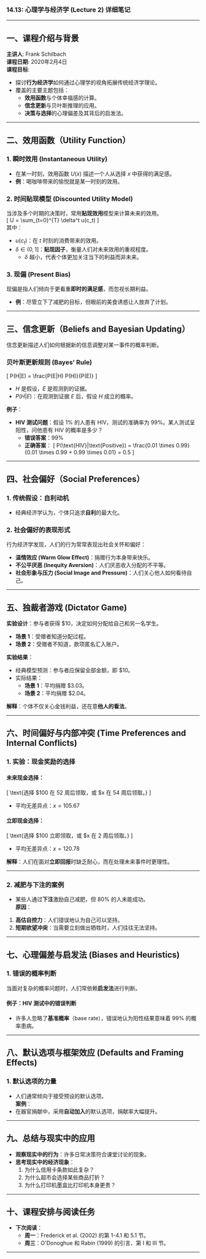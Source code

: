 ### **14.13: 心理学与经济学 (Lecture 2) 详细笔记**

---

## **一、课程介绍与背景**  
**主讲人**: Frank Schilbach  
**课程日期**: 2020年2月4日  
**课程目标**:  
- 探讨**行为经济学**如何通过心理学的视角拓展传统经济学理论。
- 覆盖的主要主题包括：  
  - **效用函数**与个体幸福感的计算。  
  - **信念更新**与贝叶斯推理的应用。  
  - **决策与选择**的心理偏差及其背后的启发法。

---

## **二、效用函数（Utility Function）**

### **1. 瞬时效用 (Instantaneous Utility)**
- 在某一时刻，效用函数 $U(x)$ 描述一个人从选择 $x$ 中获得的满足感。  
- **例**：喝咖啡带来的愉悦就是某一时刻的效用。

### **2. 时间贴现模型 (Discounted Utility Model)**  
当涉及多个时期的决策时，常用**贴现效用**模型来计算未来的效用。  
\[
U = \sum_{t=0}^{T} \delta^t u(c_t)
\]  
其中：
- $u(c_t)$：在 $t$ 时刻的消费带来的效用。  
- $\delta \in (0,1]$：**贴现因子**，衡量人们对未来效用的重视程度。  
  - $\delta$ 越小，代表个体更加关注当下的利益而非未来。

### **3. 现偏 (Present Bias)**  
现偏是指人们倾向于更看重**即时的满足感**，而忽视长期利益。  
- **例**：尽管立下了减肥的目标，但眼前的美食诱惑让人放弃了计划。

---

## **三、信念更新（Beliefs and Bayesian Updating）**

信念更新描述人们如何根据新的信息调整对某一事件的概率判断。

### **贝叶斯更新规则 (Bayes’ Rule)**  
\[
P(H|E) = \frac{P(E|H) P(H)}{P(E)}
\]  
- $H$ 是假设，$E$ 是观测到的证据。  
- $P(H|E)$：在观测到证据 $E$ 后，假设 $H$ 成立的概率。

**例子**：
- **HIV 测试问题**：假设 1% 的人患有 HIV，测试的准确率为 99%。某人测试呈阳性，问他患有 HIV 的概率是多少？  
  - **错误答案**：99%
  - **正确答案**：
    \[
    P(\text{HIV}|\text{Positive}) = \frac{0.01 \times 0.99}{0.01 \times 0.99 + 0.99 \times 0.01} = 0.5
    \]

---

## **四、社会偏好（Social Preferences）**

### **1. 传统假设：自利动机**
- 经典经济学认为，个体只追求**自利**的最大化。

### **2. 社会偏好的表现形式**
行为经济学发现，人们的行为常常表现出社会关怀和偏好：
- **温情效应 (Warm Glow Effect)**：捐赠行为本身带来快乐。  
- **不公平厌恶 (Inequity Aversion)**：人们厌恶收入分配的不平等。  
- **社会形象与压力 (Social Image and Pressure)**：人们关心他人如何看待自己。

---

## **五、独裁者游戏 (Dictator Game)**

**实验设计**：参与者获得 $10，决定如何分配给自己和另一名学生。  
- **场景 1**：受赠者知道分配过程。  
- **场景 2**：受赠者不知道，款项匿名汇入账户。

**实验结果**：  
- 经典模型预测：参与者应保留全部金额，即 $10。
- 实际结果：  
  - **场景 1**：平均捐赠 $3.03。  
  - **场景 2**：平均捐赠 $2.04。

**解释**：个体不仅关心金钱利益，还在意**他人的看法**。

---

## **六、时间偏好与内部冲突 (Time Preferences and Internal Conflicts)**

### **1. 实验：现金奖励的选择**  
#### **未来现金选择**：
\[
\text{选择 $100 在 52 周后领取，或 $x 在 54 周后领取。}
\]
- 平均无差异点：$x = 105.67$

#### **立即现金选择**：
\[
\text{选择 $100 立即领取，或 $x 在 2 周后领取。}
\]
- 平均无差异点：$x = 120.78$

**解释**：人们在面对**立即回报**时缺乏耐心，而在处理未来事件时更理性。

---

### **2. 减肥与下注的案例**  
- 某些人通过**下注**激励自己减肥，但 80% 的人未能成功。  
**原因**：
1. **高估自控力**：人们错误地认为自己可以坚持。  
2. **短期欲望冲突**：当需要立刻做出牺牲时，人们往往无法坚持。

---

## **七、心理偏差与启发法 (Biases and Heuristics)**

### **1. 错误的概率判断**  
当面对复杂的概率问题时，人们常依赖**启发法**进行判断。

#### **例子：HIV 测试中的错误判断**  
- 许多人忽略了**基准概率**（base rate），错误地认为阳性结果意味着 99% 的概率患病。

---

## **八、默认选项与框架效应 (Defaults and Framing Effects)**

### **1. 默认选项的力量**  
- 人们通常倾向于接受预设的默认选项。  
**案例**：  
- 在器官捐献中，采用**自动加入**的默认选项，捐献率大幅提升。

---

## **九、总结与现实中的应用**  

- **观察现实中的行为**：许多日常决策符合课堂讨论的现象。  
- **思考现实中的经济现象**：
  1. 为什么信用卡条款如此复杂？
  2. 为什么超市会选择某些商品打折？
  3. 为什么打印机墨盒比打印机本身更贵？

---

## **十、课程安排与阅读任务**

- **下次阅读**：  
  - **周一**：Frederick et al. (2002) 的第 1-4.1 和 5.1 节。  
  - **周三**：O'Donoghue 和 Rabin (1999) 的引言、第 I 和 III 节。

---

